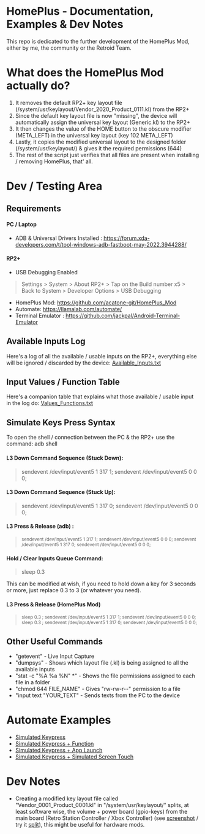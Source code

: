 # HomePlus - Documentation, Examples & Dev Notes

This repo is dedicated to the further development of the HomePlus Mod, either by me, the community or the Retroid Team.

# What does the HomePlus Mod actually do?

1) It removes the default RP2+ key layout file (/system/usr/keylayout/Vendor_2020_Product_0111.kl) from the RP2+ 
2) Since the default key layout file is now "missing", the device will automatically assign the universal key layout (Generic.kl) to the RP2+
3) It then changes the value of the HOME button to the obscure modifier (META_LEFT) in the universal key layout (key 102 META_LEFT)
4) Lastly, it copies the modified universal layout to the designed folder (/system/usr/keylayout/) & gives it the required permissions (644)
5) The rest of the script just verifies that all files are present when installing / removing HomePlus, that' all.

# Dev / Testing Area

## Requirements

#### PC / Laptop 

- ADB & Universal Drivers Installed : https://forum.xda-developers.com/t/tool-windows-adb-fastboot-may-2022.3944288/ 

#### RP2+

- USB Debugging Enabled 
> Settings > System > About RP2+ > Tap on the Build number x5 > Back to System > Developer Options > USB Debugging
- HomePlus Mod: https://github.com/acatone-git/HomePlus_Mod
- Automate: https://llamalab.com/automate/
- Terminal Emulator : https://github.com/jackpal/Android-Terminal-Emulator

## Available Inputs Log

Here's a log of all the available / usable inputs on the RP2+, everything else will be ignored / discarded by the device: [Available_Inputs.txt](https://github.com/acatone-git/HomePlus_Dev/blob/main/Docs/Available_Inputs.txt)

## Input Values / Function Table

Here's a companion table that explains what those available / usable input in the log do: [Values_Functions.txt]()

## Simulate Keys Press Syntax

To open the shell / connection between the PC & the RP2+ use the command: adb shell

#### L3 Down Command Sequence (Stuck Down):

> sendevent /dev/input/event5 1 317 1; sendevent /dev/input/event5 0 0 0;

#### L3 Down Command Sequence (Stuck Up):

> sendevent /dev/input/event5 1 317 0; sendevent /dev/input/event5 0 0 0;

#### L3 Press & Release (adb) :

> <sub>sendevent /dev/input/event5 1 317 1; sendevent /dev/input/event5 0 0 0; sendevent /dev/input/event5 1 317 0; sendevent /dev/input/event5 0 0 0;</sub>

#### Hold / Clear Inputs Queue Command:

> sleep 0.3 

This can be modified at wish, if you need to hold down a key for 3 seconds or more, just replace 0.3 to 3 (or whatever you need).

#### L3 Press & Release (HomePlus Mod)

> <sub> sleep 0.3 ; sendevent /dev/input/event5 1 317 1; sendevent /dev/input/event5 0 0 0;  sleep 0.3 ; sendevent /dev/input/event5 1 317 0; sendevent /dev/input/event5 0 0 0;</sub>

## Other Useful Commands

- "getevent" - Live Input Capture
- "dumpsys" - Shows which layout file (.kl) is being assigned to all the available inputs
- "stat -c "%A %a %N" *" - Shows the file permissions assigned to each file in a folder
- "chmod 644 FILE_NAME" - Gives "rw-rw-r--" permission to a file
- "input text "YOUR_TEXT" - Sends texts from the PC to the device

# Automate Examples 

- [Simulated Keypress]()
- [Simulated Keypress + Function]()
- [Simulated Keypress + App Launch]()
- [Simulated Keypress + Simulated Screen Touch]()

# Dev Notes

- Creating a modified key layout file called "Vendor_0001_Product_0001.kl" in "/system/usr/keylayout/" splits, at least software wise, the volume + power board (gpio-keys) from the main board (Retro Station Controller / Xbox Controller) (see [screenshot](https://github.com/acatone-git/HomePlus_Dev/blob/main/Split/split.png) / try it [split](https://github.com/acatone-git/HomePlus_Dev/blob/main/Split/split.zip)), this might be useful for hardware mods.
